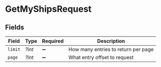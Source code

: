 # GetMyShipsRequest


## Fields

| Field                               | Type                                | Required                            | Description                         |
| ----------------------------------- | ----------------------------------- | ----------------------------------- | ----------------------------------- |
| `limit`                             | *?int*                              | :heavy_minus_sign:                  | How many entries to return per page |
| `page`                              | *?int*                              | :heavy_minus_sign:                  | What entry offset to request        |